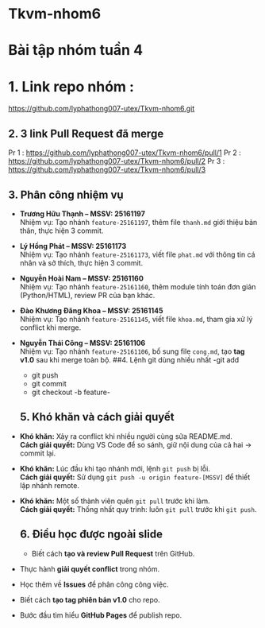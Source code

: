 # Tkvm-nhom6
# Bài tập nhóm tuần 4 
# 1. Link repo nhóm :
 https://github.com/lyphathong007-utex/Tkvm-nhom6.git
## 2. 3 link  Pull Request đã merge
Pr 1 : https://github.com/lyphathong007-utex/Tkvm-nhom6/pull/1
Pr 2 : https://github.com/lyphathong007-utex/Tkvm-nhom6/pull/2
Pr 3 : https://github.com/lyphathong007-utex/Tkvm-nhom6/pull/3
## 3. Phân công nhiệm vụ 
- **Trương Hữu Thạnh – MSSV: 25161197**  
  Nhiệm vụ: Tạo nhánh `feature-25161197`, thêm file `thanh.md` giới thiệu bản thân, thực hiện 3 commit.  

- **Lý Hồng Phát – MSSV: 25161173**  
  Nhiệm vụ: Tạo nhánh `feature-25161173`, viết file `phat.md` với thông tin cá nhân và sở thích, thực hiện 3 commit.  

- **Nguyễn Hoài Nam – MSSV: 25161160**  
  Nhiệm vụ: Tạo nhánh `feature-25161160`, thêm module tính toán đơn giản (Python/HTML), review PR của bạn khác.  

- **Đào Khương Đăng Khoa – MSSV: 25161145**  
  Nhiệm vụ: Tạo nhánh `feature-25161145`, viết file `khoa.md`, tham gia xử lý conflict khi merge.  

- **Nguyễn Thái Công – MSSV: 25161106**  
  Nhiệm vụ: Tạo nhánh `feature-25161106`, bổ sung file `cong.md`, tạo **tag v1.0** sau khi merge toàn bộ.
  ##4. Lệnh git dùng nhiều nhất
  -git add
  - git push
  - git commit
  - git checkout -b feature-
  ## 5. Khó khăn và cách giải quyết
 - **Khó khăn:** Xảy ra conflict khi nhiều người cùng sửa README.md.  
  **Cách giải quyết:** Dùng VS Code để so sánh, giữ nội dung của cả hai → commit lại.  

- **Khó khăn:** Lúc đầu khi tạo nhánh mới, lệnh `git push` bị lỗi.  
  **Cách giải quyết:** Sử dụng `git push -u origin feature-[MSSV]` để thiết lập nhánh remote.  

- **Khó khăn:** Một số thành viên quên `git pull` trước khi làm.  
  **Cách giải quyết:** Thống nhất quy trình: luôn `git pull` trước khi `git push`.
  ## 6. Điều học được ngoài slide
  - Biết cách **tạo và review Pull Request** trên GitHub.  
- Thực hành **giải quyết conflict** trong nhóm.  
- Học thêm về **Issues** để phân công công việc.  
- Biết cách **tạo tag phiên bản v1.0** cho repo.  
- Bước đầu tìm hiểu **GitHub Pages** để publish repo.
